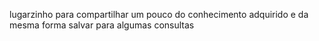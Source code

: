 lugarzinho para compartilhar um pouco do conhecimento adquirido e da mesma forma salvar para algumas consultas
